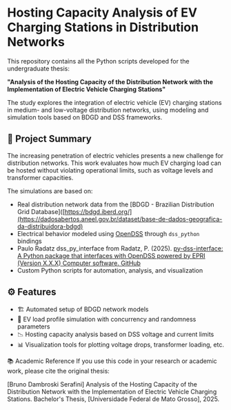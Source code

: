 # Hosting Capacity Analysis of EV Charging Stations in Distribution Networks

This repository contains all the Python scripts developed for the undergraduate thesis:

**"Analysis of the Hosting Capacity of the Distribution Network with the Implementation of Electric Vehicle Charging Stations"**

The study explores the integration of electric vehicle (EV) charging stations in medium- and low-voltage distribution networks, using modeling and simulation tools based on BDGD and DSS frameworks.

## 🧠 Project Summary

The increasing penetration of electric vehicles presents a new challenge for distribution networks. This work evaluates how much EV charging load can be hosted without violating operational limits, such as voltage levels and transformer capacities.

The simulations are based on:

- Real distribution network data from the [BDGD - Brazilian Distribution Grid Database]([https://bdgd.iberd.org/](https://dadosabertos.aneel.gov.br/dataset/base-de-dados-geografica-da-distribuidora-bdgd)
- Electrical behavior modeled using [OpenDSS](https://sourceforge.net/projects/electricdss/) through `dss_python` bindings
- Paulo Radatz dss_py_interface from Radatz, P. (2025). [py-dss-interface: A Python package that interfaces with OpenDSS powered by EPRI (Version X.X.X) Computer software. GitHub]( https://github.com/PauloRadatz/py_dss_interface)
- Custom Python scripts for automation, analysis, and visualization

## ⚙️ Features

- 🏗️ Automated setup of BDGD network models  
- 🔌 EV load profile simulation with concurrency and randomness parameters  
- 📉 Hosting capacity analysis based on DSS voltage and current limits  
- 📊 Visualization tools for plotting voltage drops, transformer loading, etc.


📚 Academic Reference
If you use this code in your research or academic work, please cite the original thesis:

[Bruno Dambroski Serafini]
Analysis of the Hosting Capacity of the Distribution Network with the Implementation of Electric Vehicle Charging Stations.
Bachelor's Thesis, [Universidade Federal de Mato Grosso], 2025.
